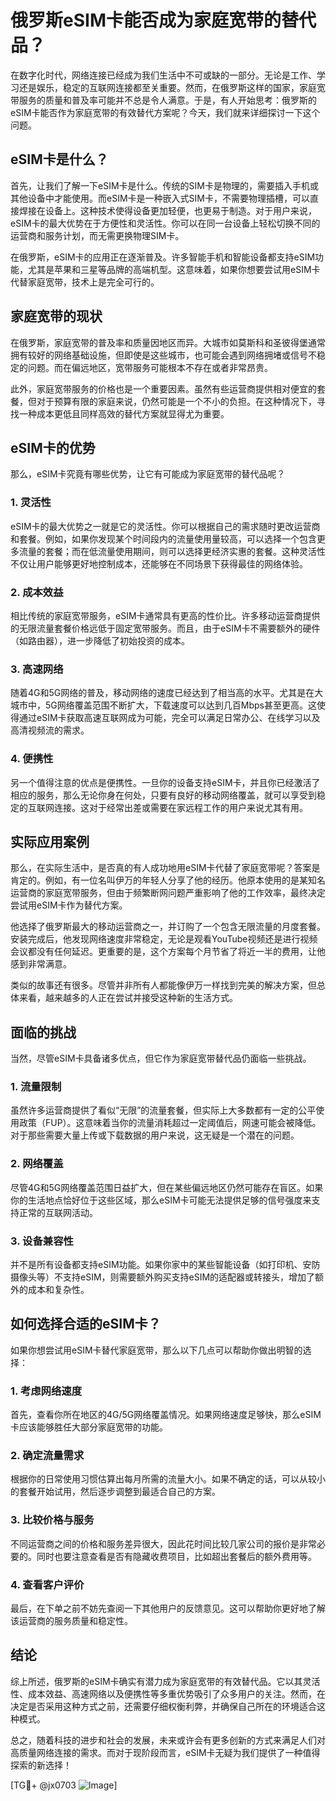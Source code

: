 # 俄罗斯eSIM卡能否成为家庭宽带的替代品？

在数字化时代，网络连接已经成为我们生活中不可或缺的一部分。无论是工作、学习还是娱乐，稳定的互联网连接都至关重要。然而，在俄罗斯这样的国家，家庭宽带服务的质量和普及率可能并不总是令人满意。于是，有人开始思考：俄罗斯的eSIM卡能否作为家庭宽带的有效替代方案呢？今天，我们就来详细探讨一下这个问题。

## eSIM卡是什么？

首先，让我们了解一下eSIM卡是什么。传统的SIM卡是物理的，需要插入手机或其他设备中才能使用。而eSIM卡是一种嵌入式SIM卡，不需要物理插槽，可以直接焊接在设备上。这种技术使得设备更加轻便，也更易于制造。对于用户来说，eSIM卡的最大优势在于方便性和灵活性。你可以在同一台设备上轻松切换不同的运营商和服务计划，而无需更换物理SIM卡。

在俄罗斯，eSIM卡的应用正在逐渐普及。许多智能手机和智能设备都支持eSIM功能，尤其是苹果和三星等品牌的高端机型。这意味着，如果你想要尝试用eSIM卡代替家庭宽带，技术上是完全可行的。

## 家庭宽带的现状

在俄罗斯，家庭宽带的普及率和质量因地区而异。大城市如莫斯科和圣彼得堡通常拥有较好的网络基础设施，但即使是这些城市，也可能会遇到网络拥堵或信号不稳定的问题。而在偏远地区，宽带服务可能根本不存在或者非常昂贵。

此外，家庭宽带服务的价格也是一个重要因素。虽然有些运营商提供相对便宜的套餐，但对于预算有限的家庭来说，仍然可能是一个不小的负担。在这种情况下，寻找一种成本更低且同样高效的替代方案就显得尤为重要。

## eSIM卡的优势

那么，eSIM卡究竟有哪些优势，让它有可能成为家庭宽带的替代品呢？

### 1. 灵活性

eSIM卡的最大优势之一就是它的灵活性。你可以根据自己的需求随时更改运营商和套餐。例如，如果你发现某个时间段内的流量使用量较高，可以选择一个包含更多流量的套餐；而在低流量使用期间，则可以选择更经济实惠的套餐。这种灵活性不仅让用户能够更好地控制成本，还能够在不同场景下获得最佳的网络体验。

### 2. 成本效益

相比传统的家庭宽带服务，eSIM卡通常具有更高的性价比。许多移动运营商提供的无限流量套餐价格远低于固定宽带服务。而且，由于eSIM卡不需要额外的硬件（如路由器），进一步降低了初始投资的成本。

### 3. 高速网络

随着4G和5G网络的普及，移动网络的速度已经达到了相当高的水平。尤其是在大城市中，5G网络覆盖范围不断扩大，下载速度可以达到几百Mbps甚至更高。这使得通过eSIM卡获取高速互联网成为可能，完全可以满足日常办公、在线学习以及高清视频流的需求。

### 4. 便携性

另一个值得注意的优点是便携性。一旦你的设备支持eSIM卡，并且你已经激活了相应的服务，那么无论你身在何处，只要有良好的移动网络覆盖，就可以享受到稳定的互联网连接。这对于经常出差或需要在家远程工作的用户来说尤其有用。

## 实际应用案例

那么，在实际生活中，是否真的有人成功地用eSIM卡代替了家庭宽带呢？答案是肯定的。例如，有一位名叫伊万的年轻人分享了他的经历。他原本使用的是某知名运营商的家庭宽带服务，但由于频繁断网问题严重影响了他的工作效率，最终决定尝试用eSIM卡作为替代方案。

他选择了俄罗斯最大的移动运营商之一，并订购了一个包含无限流量的月度套餐。安装完成后，他发现网络速度非常稳定，无论是观看YouTube视频还是进行视频会议都没有任何延迟。更重要的是，这个方案每个月节省了将近一半的费用，让他感到非常满意。

类似的故事还有很多。尽管并非所有人都能像伊万一样找到完美的解决方案，但总体来看，越来越多的人正在尝试并接受这种新的生活方式。

## 面临的挑战

当然，尽管eSIM卡具备诸多优点，但它作为家庭宽带替代品仍面临一些挑战。

### 1. 流量限制

虽然许多运营商提供了看似“无限”的流量套餐，但实际上大多数都有一定的公平使用政策（FUP）。这意味着当你的流量消耗超过一定阈值后，网速可能会被降低。对于那些需要大量上传或下载数据的用户来说，这无疑是一个潜在的问题。

### 2. 网络覆盖

尽管4G和5G网络覆盖范围日益扩大，但在某些偏远地区仍然可能存在盲区。如果你的生活地点恰好位于这些区域，那么eSIM卡可能无法提供足够的信号强度来支持正常的互联网活动。

### 3. 设备兼容性

并不是所有设备都支持eSIM功能。如果你家中的某些智能设备（如打印机、安防摄像头等）不支持eSIM，则需要额外购买支持eSIM的适配器或转接头，增加了额外的成本和复杂性。

## 如何选择合适的eSIM卡？

如果你想尝试用eSIM卡替代家庭宽带，那么以下几点可以帮助你做出明智的选择：

### 1. 考虑网络速度

首先，查看你所在地区的4G/5G网络覆盖情况。如果网络速度足够快，那么eSIM卡应该能够胜任大部分家庭宽带的功能。

### 2. 确定流量需求

根据你的日常使用习惯估算出每月所需的流量大小。如果不确定的话，可以从较小的套餐开始试用，然后逐步调整到最适合自己的方案。

### 3. 比较价格与服务

不同运营商之间的价格和服务差异很大，因此花时间比较几家公司的报价是非常必要的。同时也要注意查看是否有隐藏收费项目，比如超出套餐后的额外费用等。

### 4. 查看客户评价

最后，在下单之前不妨先查阅一下其他用户的反馈意见。这可以帮助你更好地了解该运营商的服务质量和稳定性。

## 结论

综上所述，俄罗斯的eSIM卡确实有潜力成为家庭宽带的有效替代品。它以其灵活性、成本效益、高速网络以及便携性等多重优势吸引了众多用户的关注。然而，在决定是否采用这种方式之前，还需要仔细权衡利弊，并确保自己所在的环境适合这种模式。

总之，随着科技的进步和社会的发展，未来或许会有更多创新的方式来满足人们对高质量网络连接的需求。而对于现阶段而言，eSIM卡无疑为我们提供了一种值得探索的新选择！

[TG💪+ @jx0703 ![Image](https://github.com/user-attachments/assets/dbca1d08-cadb-493c-b0ec-ad6f7a83f270)]